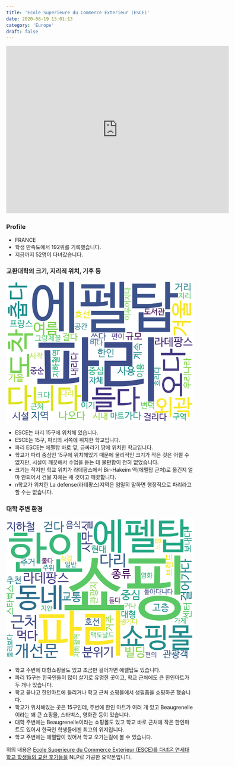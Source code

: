 ```yaml
---
title: 'Ecole Superieure du Commerce Exterieur (ESCE)'
date: 2020-08-19 13:01:13
category: 'Europe'
draft: false
---
```


<iframe
width="600"
height="450"
frameborder="0" style="border:0"
src="https://www.google.com/maps/embed/v1/place?key=AIzaSyC9e1AME-pVmWC4hBpFdu5S4dKzyepa3HQ&q=Ecole+Superieure+du+Commerce+Exterieur+(ESCE)&center=48.851228000000006,2.2885991000000003&zoom=14" allowfullscreen>
</iframe>

### Profile

* FRANCE
* 학생 만족도에서 192위를 기록했습니다.
* 지금까지 52명이 다녀갔습니다. 

### 교환대학의 크기, 지리적 위치, 기후 등

![gen_info-WordCloud](../univ_wordclouds_okt/gen_info/FR000005_gen_info_okt.png)

* ESCE는 파리 15구에 위치해 있습니다.
* ESCE는 15구, 파리의 서쪽에 위치한 학교입니다.
* 파리 ESCE는 에펠탑 바로 옆, 금싸라기 땅에 위치한 학교입니다.
* 학교가 파리 중심인 15구에 위치해있기 때문에 물리적인 크기가 작은 것은 어쩔 수 없지만, 시설이 깨끗해서 수업을 듣는 데 불편함이 전혀 없었습니다.
* 크기는 작지만 학교 위치가 라데팡스에서 Bir-Hakeim 역(에펠탑 근처)로 옮긴지 얼마 안되어서 건물 자체는 새 것이고 깨끗합니다.
* n학교가 위치한 La defense(라데팡스)지역은 엄밀히 말하면 행정적으로 파리라고 할 수는 없습니다.


### 대학 주변 환경

![env_info-WordCloud](../univ_wordclouds_okt/env_info/FR000005_env_info_okt.png)

* 학교 주변에 대형쇼핑몰도 있고 조금만 걸어가면 에펠탑도 있습니다.
* 파리 15구는 한국인들이 많이 살기로 유명한 곳이고, 학교 근처에도 큰 한인마트가 두 개나 있습니다.
* 학교 끝나고 한인마트에 들리거나 학교 근처 쇼핑몰에서 생필품을 쇼핑하곤 했습니다.
* 학교가 위치해있는 곳은 15구인데, 주변에 한인 마트가 여러 개 있고 Beaugrenelle이라는 꽤 큰 쇼핑몰, 스타벅스, 영화관 등이 있습니다.
* 대학 주변에는 Beaugrenelle이라는 쇼핑몰도 있고 학교 바로 근처에 작은 한인마트도 있어서 한국인 학생들에겐 최고의 위지입니다.
* 학교 주변에는 에펠탑이 있어서 학교 오가는길에 볼 수 있습니다.


위의 내용은 [Ecole Superieure du Commerce Exterieur (ESCE)를 다녀온 연세대학교 학생들의 교환 후기들을](http://oia.yonsei.ac.kr/partner/expReport.asp?ucode=FR000005&bgbn=A) NLP로 가공한 요약본입니다. 
